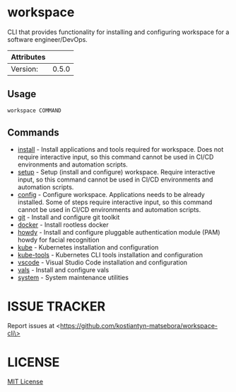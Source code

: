 # workspace

CLI that provides functionality for installing and configuring workspace for a software engineer/DevOps.

| Attributes       | &nbsp;
|------------------|-------------
| Version:         | 0.5.0

## Usage

```bash
workspace COMMAND
```

## Commands

- [install](workspace%20install) - Install applications and tools required for workspace. Does not require interactive input, so this command cannot be used in CI/CD environments and automation scripts.
- [setup](workspace%20setup) - Setup (install and configure) workspace. Require interactive input, so this command cannot be used in CI/CD environments and automation scripts.
- [config](workspace%20config) - Configure workspace. Applications needs to be already installed. Some of steps require interactive input, so this command cannot be used in CI/CD environments and automation scripts.
- [git](workspace%20git) - Install and configure git toolkit
- [docker](workspace%20docker) - Install rootless docker
- [howdy](workspace%20howdy) - Install and configure pluggable authentication module (PAM) howdy for facial recognition
- [kube](workspace%20kube) - Kubernetes installation and configuration
- [kube-tools](workspace%20kube-tools) - Kubernetes CLI tools installation and configuration
- [vscode](workspace%20vscode) - Visual Studio Code installation and configuration
- [vals](workspace%20vals) - Install and configure vals
- [system](workspace%20system) - System maintenance utilities

# ISSUE TRACKER

Report issues at \<https://github.com/kostiantyn-matsebora/workspace-cli\>

# LICENSE
[MIT License](https://github.com/kostiantyn-matsebora/workspace-cli/blob/master/LICENSE)
